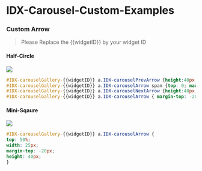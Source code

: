 IDX-Carousel-Custom-Examples
============================

### Custom Arrow
> Please Replace the {{widgetID}} by your widget ID

#### Half-Circle

![](https://raw.githubusercontent.com/icharlie/IDX-Carousel-Custom-Examples/master/images/Half-Circle.jpeg)


```css
#IDX-carouselGallery-{{widgetID}} a.IDX-carouselPrevArrow {height:40px;line-height:40px; width: 20px; top:50%;border-radius:20px 0 0 20px;}
#IDX-carouselGallery-{{widgetID}} a.IDX-carouselArrow span {top: 0; margin: 0}
#IDX-carouselGallery-{{widgetID}} a.IDX-carouselNextArrow {height:40px;line-height:40px; width: 20px; top:50%;border-radius:0 20px 20px 0 ;}
#IDX-carouselGallery-{{widgetID}} a.IDX-carouselArrow { margin-top: -20px;}
```

#### Mini-Sqaure
![](https://raw.githubusercontent.com/icharlie/IDX-Carousel-Custom-Examples/master/images/Mini-Sqaure.jpeg)


```css
#IDX-carouselGallery-{{widgetID}} a.IDX-carouselArrow {
top: 50%;
width: 25px;
margin-top: -20px;
height: 40px;
}
```